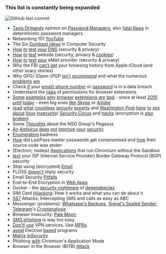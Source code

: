 ### This list is constantly being expanded
![GitHub last commit](https://img.shields.io/github/last-commit/beerisgood/Security-link-collection?label=last%20update%3A&style=flat-square)

* [Tavis Ormandy](https://twitter.com/taviso) opinion on [Password Managers](https://lock.cmpxchg8b.com/passmgrs.html), also [fatal flaws](https://tonyarcieri.com/4-fatal-flaws-in-deterministic-password-managers) in deterministic password managers
* Networking 101 [YouTube](https://www.youtube.com/playlist?list=PLR0bgGon_WTKY2irHaG_lNRZTrA7gAaCj)
* The Six [Dumbest Ideas](https://www.ranum.com/security/computer_security/editorials/dumb/index.html) in Computer Security
* [How](https://www.grc.com/dns/dns.htm) [*to*](https://dnssec.vs.uni-due.de/) [test](https://bash.ws/dnsleak/) [*your*](https://dnscheck.tools/) [DNS](https://cmdns.dev.dns-oarc.net) (security & privacy)
* [How](https://www.ssllabs.com/ssltest/analyze.html) [*to*](https://www.virustotal.com/gui/home/url) [test](https://webbkoll.dataskydd.net/) website (security, privacy & [cookies](https://2gdpr.com)) 
* [How](https://mecsa.jrc.ec.europa.eu/) [*to*](https://internet.nl/test-mail/) [test](https://ssl-tools.net/mailservers) [*your*](https://www.emailprivacytester.com/) eMail provider (security & privacy)
* Why the FBI [can’t get](https://blog.cryptographyengineering.com/2021/03/25/whats-in-your-browser-backup/) your browsing history from Apple iCloud (and other scary stories)
* Why GPG/ (Open-)PGP [isn't](https://twitter.com/hanno/status/1145597144373575680) [*recommend*](https://twitter.com/DanielMicay/status/1145264664315604992) and what the numerous [*problems*](https://latacora.micro.blog/2019/07/16/the-pgp-problem.html) [are](https://www.whonix.org/wiki/OpenPGP#Issues_with_PGP)
* Check [if](https://sec.hpi.de/ilc/?lang=en) your [email/ phone number](https://haveibeenpwned.com/) or [password](https://haveibeenpwned.com/Passwords) is in a data breach
* Understand the [risks](https://support.google.com/chrome/a/answer/9897812) of permissions for browser extensions
* [Some](https://palant.info/2021/09/28/breaking-custom-cursor-to-p0wn-the-web/) [*examples*](https://palant.info/2021/08/02/data-exfiltration-in-keepa-price-tracker/) [why](https://palant.info/2021/06/28/having-fun-with-css-injection-in-a-browser-extension/) [*browser*](https://palant.info/2021/05/04/universal-xss-in-ninja-cookie-extension/) [extensions](https://palant.info/2021/04/13/print-friendly-pdf-full-compromise/) [*are*](https://palant.info/2020/12/10/how-anti-fingerprinting-extensions-tend-to-make-fingerprinting-easier/) [bad](https://palant.info/2020/02/25/mcafee-webadvisor-from-xss-in-a-sandboxed-browser-extension-to-administrator-privileges/) - since at least [2015](https://security.googleblog.com/2015/03/out-with-unwanted-ad-injectors.html) [*until*](https://www.imperva.com/blog/the-ad-blocker-that-injects-ads/) [today](https://portswigger.net/research/ublock-i-exfiltrate-exploiting-ad-blockers-with-css) - even big ones [like](https://palant.info/2022/03/14/party-time-injecting-code-into-teleparty-extension/) [*Skype*](https://palant.info/2022/03/01/skype-extension-all-functionality-broken-still-exploitable/) or [Adobe](https://palant.info/2022/04/19/adobe-acrobat-hollowing-out-same-origin-policy/)
* [read](https://madaidans-insecurities.github.io/linux.html) [*what*](https://forums.whonix.org/t/fixing-the-desktop-linux-security-model/9172/2) [countless](https://www.reddit.com/r/GrapheneOS/comments/bj1gpz/syzbot_and_the_tale_of_thousand_kernel_bugs/) [*security*](https://forums.grsecurity.net/viewtopic.php?f=7&t=4309) [experts](https://theinvisiblethings.blogspot.com/2011/04/linux-security-circus-on-gui-isolation.html) and [Washington Post](https://www.washingtonpost.com/sf/business/2015/11/05/net-of-insecurity-the-kernel-of-the-argument/) [*have*](https://slo-tech.com/clanki/10001en/) [to](https://www.youtube.com/watch?v=LqaWIn4y26E) [*say*](https://www.youtube.com/watch?v=BVOCYFTC_rQ) [about](https://grsecurity.net/~spender/interview_notes.txt) [*linux*](https://jenda.hrach.eu/w/linux-insecurity) [insecurity](https://www.reddit.com/r/privacytoolsIO/comments/ik33qi/how_private_secure_is_apple_ios_macos_google_and/g3iyq5h/)/ [*Security Circus*](https://blog.invisiblethings.org/2011/04/23/linux-security-circus-on-gui-isolation.html) and [hacks](https://ar.al/2022/08/30/dear-linux-privileged-ports-must-die/) (encryption is [also broken](https://0pointer.net/blog/authenticated-boot-and-disk-encryption-on-linux.html))
* Some [Thoughts](https://qua3k.github.io/pegasus/) about the NSO Group's Pegasus
* [An](https://web.archive.org/web/20211009210153/https://twitter.com/ZanthedNT/status/1446943944261128192) [*Antivirus*](https://twitter.com/taviso/status/1062828228060966912) [does](https://twitter.com/garrettr_/status/717238975744892928?t=j9d0SGZUZambLn7gRpvv9Q&s=19) [*not*](https://twitter.com/nickdothutton/status/1185095705133801472?t=yKJ87zBcuYTDNRxRATGNHg&s=19) [improve](https://twitter.com/nickdothutton/status/1359845341324070912?t=ZU6syPBhVyjAf7PRN-75FA&s=19) [*your*](https://twitter.com/SoatokDhole/status/1166256211320291328?t=CjbryP1Ep7Y9XTrlHZVo-A&s=19) [security](https://privsec.dev/knowledge/badness-enumeration/#antiviruses)
* [Enumerating](https://lwn.net/Articles/293034/) badness
* [How](https://palant.info/2021/12/29/how-did-lastpass-master-passwords-get-compromised/) did LastPass master passwords get compromised and [how](https://www.malwarebytes.com/blog/news/2022/08/source-code-of-password-manager-lastpass-stolen-by-attacker) their source code was stolen
* (Electron; nodejs) [Applications](https://github.com/sickcodes/no-sandbox) that run Chromium without the Sandbox
* [test](https://isbgpsafeyet.com/) your ISP (Internet Service Provider) Border Gateway Protocol (BGP) security
* Stop using (encrypted) [Email](https://latacora.singles/2020/02/19/stop-using-encrypted.html)
* FLOSS [doesn't](https://seirdy.one/2022/02/02/floss-security.html) imply security
* Email Security [Pitfalls](https://improsec.com/tech-blog/email-security-pitfalls)
* End-to-End Encryption in [Web Apps](https://cronokirby.com/posts/2021/06/e2e_in_the_browser/)
* Docker - the [security nightmare](https://wonderfall.dev/docker-hardening/#is-it-really-a-security-nightmare) of [dependencies](https://wonderfall.dev/docker-hardening/#the-nightmare-of-dependencies)
* SIM Card [Hijacking](https://www.maketecheasier.com/sim-card-hijacking/): How it works and what you can do about it
* [SS7](https://secure-voice.com/ss7_attacks/) Attacks: Intercepting SMS and calls as easy as ABC
* Messenger (problems): [Whatsapp's Backups](https://sudneela.github.io/posts/the-workings-of-whatsapps-end-to-end-encrypted-backups/), [Signal's Sealed Sender](https://www.ndss-symposium.org/ndss-paper/improving-signals-sealed-sender/), [Telegram](https://portswigger.net/daily-swig/multiple-encryption-flaws-uncovered-in-telegram-messaging-protocol)'s [*Cryptanalysis*](https://www.cryptofails.com/post/70546720222/telegrams-cryptanalysis-contest)
* Browser Insecurity: [Pale Moon](https://seirdy.one/notes/2022/06/01/pale-moon/)
* [SMS phishing](https://www.bejarano.io/sms-phishing/) is way too easy
* [Don't!](https://gist.github.com/joepie91/5a9909939e6ce7d09e29) [*use*](https://superuser.com/a/926524) VPN services. Use [MPRs](https://invisv.com/articles/relay.html)
* [avoid](https://blog.sekoia.io/luckymouse-uses-a-backdoored-electron-app-to-target-macos/) Electron [based](https://www.malwarebytes.com/blog/news/2022/08/a-vulnerability-was-found-in-electron-which-is-what-drives-discord-spotify-and-microsoft-teams) programs
* [Matrix](https://twitter.com/tqbf/status/1575259743278563329?s=20) [*InSecurity*](https://twitter.com/claucece/status/1575155649314697216?s=20)
* Phishing [with](https://mrd0x.com/phishing-with-chromium-application-mode/) Chromium's Application Mode
* Browser in the Browser (BITB) [Attack](https://mrd0x.com/browser-in-the-browser-phishing-attack/)
